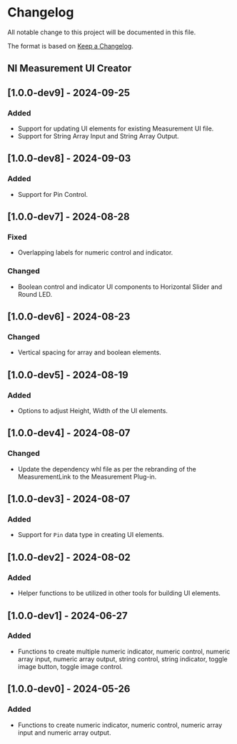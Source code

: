 # Changelog

All notable change to this project will be documented in this file.

The format is based on [Keep a Changelog](https://keepachangelog.com/en/1.1.0/).

## NI Measurement UI Creator

## [1.0.0-dev9] - 2024-09-25

### Added

- Support for updating UI elements for existing Measurement UI file.
- Support for String Array Input and String Array Output.

## [1.0.0-dev8] - 2024-09-03

### Added

- Support for Pin Control.

## [1.0.0-dev7] - 2024-08-28

### Fixed

- Overlapping labels for numeric control and indicator.

### Changed

- Boolean control and indicator UI components to Horizontal Slider and Round LED.

## [1.0.0-dev6] - 2024-08-23

### Changed

- Vertical spacing for array and boolean elements.

## [1.0.0-dev5] - 2024-08-19

### Added

- Options to adjust Height, Width of the UI elements.

## [1.0.0-dev4] - 2024-08-07

### Changed

- Update the dependency whl file as per the rebranding of the MeasurementLink to the Measurement Plug-in.

## [1.0.0-dev3] - 2024-08-07

### Added

- Support for `Pin` data type in creating UI elements.

## [1.0.0-dev2] - 2024-08-02

### Added

- Helper functions to be utilized in other tools for building UI elements.

## [1.0.0-dev1] - 2024-06-27

### Added

- Functions to create multiple numeric indicator, numeric control, numeric array input, numeric array output, string control, string indicator, toggle image button, toggle image control.

## [1.0.0-dev0] - 2024-05-26

### Added

- Functions to create numeric indicator, numeric control, numeric array input and numeric array output.